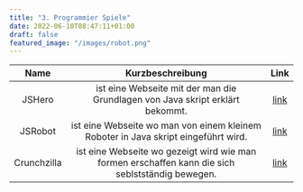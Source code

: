 ```yaml
---
title: "3. Programmier Spiele"
date: 2022-06-10T08:47:11+01:00
draft: false
featured_image: "/images/robot.png"
---
```


| Name     | Kurzbeschreibung       | Link |
|:--------:|:----------------------:|:----:|
|  JSHero  | ist eine Webseite mit der man die Grundlagen von Java skript erklärt bekommt.|[link](https://www.jshero.net/home.html)|
|  JSRobot | ist eine Webseite wo man von einem kleinem Roboter in Java skript eingeführt wird.|[link](https://lab.reaal.me/jsrobot)|
|Crunchzilla| ist eine Webseite wo gezeigt wird wie man formen erschaffen kann die sich seblstständig bewegen.|[link](http://www.crunchzilla.com/)|